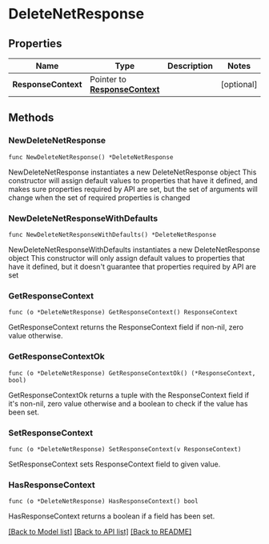# DeleteNetResponse

## Properties

Name | Type | Description | Notes
------------ | ------------- | ------------- | -------------
**ResponseContext** | Pointer to [**ResponseContext**](ResponseContext.md) |  | [optional] 

## Methods

### NewDeleteNetResponse

`func NewDeleteNetResponse() *DeleteNetResponse`

NewDeleteNetResponse instantiates a new DeleteNetResponse object
This constructor will assign default values to properties that have it defined,
and makes sure properties required by API are set, but the set of arguments
will change when the set of required properties is changed

### NewDeleteNetResponseWithDefaults

`func NewDeleteNetResponseWithDefaults() *DeleteNetResponse`

NewDeleteNetResponseWithDefaults instantiates a new DeleteNetResponse object
This constructor will only assign default values to properties that have it defined,
but it doesn't guarantee that properties required by API are set

### GetResponseContext

`func (o *DeleteNetResponse) GetResponseContext() ResponseContext`

GetResponseContext returns the ResponseContext field if non-nil, zero value otherwise.

### GetResponseContextOk

`func (o *DeleteNetResponse) GetResponseContextOk() (*ResponseContext, bool)`

GetResponseContextOk returns a tuple with the ResponseContext field if it's non-nil, zero value otherwise
and a boolean to check if the value has been set.

### SetResponseContext

`func (o *DeleteNetResponse) SetResponseContext(v ResponseContext)`

SetResponseContext sets ResponseContext field to given value.

### HasResponseContext

`func (o *DeleteNetResponse) HasResponseContext() bool`

HasResponseContext returns a boolean if a field has been set.


[[Back to Model list]](../README.md#documentation-for-models) [[Back to API list]](../README.md#documentation-for-api-endpoints) [[Back to README]](../README.md)


